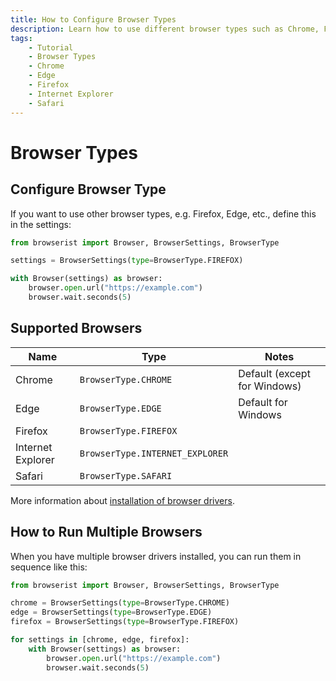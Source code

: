 ```yaml
---
title: How to Configure Browser Types
description: Learn how to use different browser types such as Chrome, Firefox, Edge, etc. with Browserist to automate your web scraping or perform browser compatibility testing.
tags:
    - Tutorial
    - Browser Types
    - Chrome
    - Edge
    - Firefox
    - Internet Explorer
    - Safari
---
```


# Browser Types
## Configure Browser Type
If you want to use other browser types, e.g. Firefox, Edge, etc., define this in the settings:

```python linenums="1"
from browserist import Browser, BrowserSettings, BrowserType

settings = BrowserSettings(type=BrowserType.FIREFOX)

with Browser(settings) as browser:
    browser.open.url("https://example.com")
    browser.wait.seconds(5)
```

## Supported Browsers
| Name              | Type                            | Notes                        |
| ----------------- | ------------------------------- | ---------------------------- |
| Chrome            | `BrowserType.CHROME`            | Default (except for Windows) |
| Edge              | `BrowserType.EDGE`              | Default for Windows          |
| Firefox           | `BrowserType.FIREFOX`           |                              |
| Internet Explorer | `BrowserType.INTERNET_EXPLORER` |                              |
| Safari            | `BrowserType.SAFARI`            |                              |

More information about [installation of browser drivers](../getting-started/recommended-drivers.md).

## How to Run Multiple Browsers
When you have multiple browser drivers installed, you can run them in sequence like this:

```python linenums="1"
from browserist import Browser, BrowserSettings, BrowserType

chrome = BrowserSettings(type=BrowserType.CHROME)
edge = BrowserSettings(type=BrowserType.EDGE)
firefox = BrowserSettings(type=BrowserType.FIREFOX)

for settings in [chrome, edge, firefox]:
    with Browser(settings) as browser:
        browser.open.url("https://example.com")
        browser.wait.seconds(5)
```
